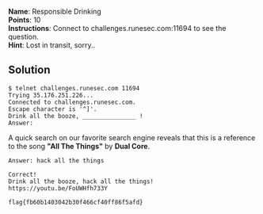 **Name**: Responsible Drinking  
**Points**: 10  
**Instructions**: Connect to challenges.runesec.com:11694 to see the question.  
**Hint**: Lost in transit, sorry..  

## Solution

```
$ telnet challenges.runesec.com 11694
Trying 35.176.251.226...
Connected to challenges.runesec.com.
Escape character is '^]'.
Drink all the booze, _______________ !
Answer:
```   

A quick search on our favorite search engine reveals that this is a reference to the song **"All The Things"** by **Dual Core**.

```
Answer: hack all the things

Correct!
Drink all the booze, hack all the things!
https://youtu.be/FoUWHfh733Y

flag{fb60b1403042b30f466cf40ff86f5afd}
```